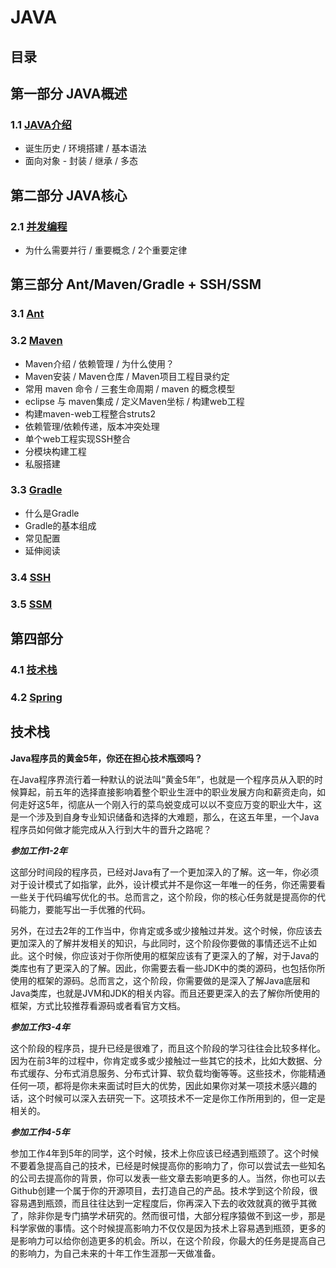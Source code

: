# JAVA

## 目录

## 第一部分 JAVA概述

### 1.1 [JAVA介绍](./1.1_JAVA介绍.md)

- 诞生历史 / 环境搭建 / 基本语法
- 面向对象 - 封装 / 继承 / 多态

## 第二部分 JAVA核心

### 2.1 [并发编程](./2.1_并发编程.md)

- 为什么需要并行 / 重要概念 / 2个重要定律

## 第三部分 Ant/Maven/Gradle + SSH/SSM

### 3.1 [Ant](./3.1_Ant.md)

### 3.2 [Maven](./3.2_Maven.md)

- Maven介绍 / 依赖管理 / 为什么使用？
- Maven安装 / Maven仓库 / Maven项目工程目录约定
- 常用 maven 命令 / 三套生命周期 / maven 的概念模型
- eclipse 与 maven集成 / 定义Maven坐标 / 构建web工程
- 构建maven-web工程整合struts2
- 依赖管理/依赖传递，版本冲突处理
- 单个web工程实现SSH整合
- 分模块构建工程
- 私服搭建

### 3.3 [Gradle](./3.3_Gradle.md)

- 什么是Gradle
- Gradle的基本组成
- 常见配置
- 延伸阅读

### 3.4 [SSH](./3.4_SSH.md)

### 3.5 [SSM](./3.5_SSM.md)

## 第四部分

### 4.1 [技术栈](./4_tech.md)

### 4.2 [Spring](./4.1_Spring.md)

## 技术栈

**Java程序员的黄金5年，你还在担心技术瓶颈吗？**

在Java程序界流行着一种默认的说法叫“黄金5年”，也就是一个程序员从入职的时候算起，前五年的选择直接影响着整个职业生涯中的职业发展方向和薪资走向，如何走好这5年，彻底从一个刚入行的菜鸟蜕变成可以以不变应万变的职业大牛，这是一个涉及到自身专业知识储备和选择的大难题，那么，在这五年里，一个Java程序员如何做才能完成从入行到大牛的晋升之路呢？

***参加工作1-2年***

这部分时间段的程序员，已经对Java有了一个更加深入的了解。这一年，你必须对于设计模式了如指掌，此外，设计模式并不是你这一年唯一的任务，你还需要看一些关于代码编写优化的书。总而言之，这个阶段，你的核心任务就是提高你的代码能力，要能写出一手优雅的代码。

另外，在过去2年的工作当中，你肯定或多或少接触过并发。这个时候，你应该去更加深入的了解并发相关的知识，与此同时，这个阶段你要做的事情还远不止如此。这个时候，你应该对于你所使用的框架应该有了更深入的了解，对于Java的类库也有了更深入的了解。因此，你需要去看一些JDK中的类的源码，也包括你所使用的框架的源码。总而言之，这个阶段，你需要做的是深入了解Java底层和Java类库，也就是JVM和JDK的相关内容。而且还要更深入的去了解你所使用的框架，方式比较推荐看源码或者看官方文档。

***参加工作3-4年***

这个阶段的程序员，提升已经是很难了，而且这个阶段的学习往往会比较多样化。因为在前3年的过程中，你肯定或多或少接触过一些其它的技术，比如大数据、分布式缓存、分布式消息服务、分布式计算、软负载均衡等等。这些技术，你能精通任何一项，都将是你未来面试时巨大的优势，因此如果你对某一项技术感兴趣的话，这个时候可以深入去研究一下。这项技术不一定是你工作所用到的，但一定是相关的。

***参加工作4-5年***

参加工作4年到5年的同学，这个时候，技术上你应该已经遇到瓶颈了。这个时候不要着急提高自己的技术，已经是时候提高你的影响力了，你可以尝试去一些知名的公司去提高你的背景，你可以发表一些文章去影响更多的人。当然，你也可以去Github创建一个属于你的开源项目，去打造自己的产品。技术学到这个阶段，很容易遇到瓶颈，而且往往达到一定程度后，你再深入下去的收效就真的微乎其微了，除非你是专门搞学术研究的。然而很可惜，大部分程序猿做不到这一步，那是科学家做的事情。这个时候提高影响力不仅仅是因为技术上容易遇到瓶颈，更多的是影响力可以给你创造更多的机会。所以，在这个阶段，你最大的任务是提高自己的影响力，为自己未来的十年工作生涯那一天做准备。
